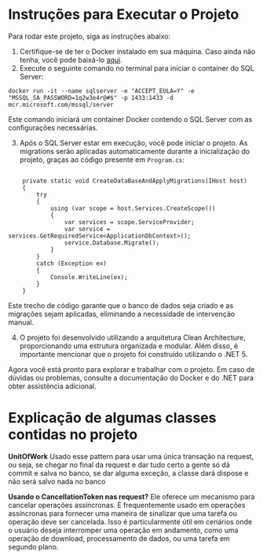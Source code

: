 
<h1>Instruções para Executar o Projeto</h1>

<p>Para rodar este projeto, siga as instruções abaixo:</p>

<ol>
<li>Certifique-se de ter o Docker instalado em sua máquina. Caso ainda não tenha, você pode baixá-lo <a href="https://www.docker.com/get-started">aqui</a>.</li>

<li>Execute o seguinte comando no terminal para iniciar o container do SQL Server:</li>
</ol>

<pre><code>docker run -it --name sqlserver -e "ACCEPT_EULA=Y" -e "MSSQL_SA_PASSWORD=1q2w3e4r@#$" -p 1433:1433 -d mcr.microsoft.com/mssql/server</code></pre>

<p>Este comando iniciará um container Docker contendo o SQL Server com as configurações necessárias.</p>

<ol start="3">
    <li>Após o SQL Server estar em execução, você pode iniciar o projeto. As migrations serão aplicadas automaticamente durante a inicialização do projeto, graças ao código presente em <code>Program.cs</code>:</li>
</ol>

<pre><code>
    private static void CreateDataBaseAndApplyMigrations(IHost host)
    {
        try
        {
            using (var scope = host.Services.CreateScope())
            {
                var services = scope.ServiceProvider;
                var service = services.GetRequiredService&lt;ApplicationDbContext&gt;();
                service.Database.Migrate();
            }
        }
        catch (Exception ex)
        {
            Console.WriteLine(ex);
        }
    }
</code></pre>

<p>Este trecho de código garante que o banco de dados seja criado e as migrações sejam aplicadas, eliminando a necessidade de intervenção manual.</p>

<ol start="4">
    <li>O projeto foi desenvolvido utilizando a arquitetura Clean Architecture, proporcionando uma estrutura organizada e modular. Além disso, é importante mencionar que o projeto foi construído utilizando o .NET 5.</li>
</ol>

<p>Agora você está pronto para explorar e trabalhar com o projeto. Em caso de dúvidas ou problemas, consulte a documentação do Docker e do .NET para obter assistência adicional.</p>

<h1>Explicação de algumas classes contidas no projeto</h1>
<b>UnitOfWork</b>
Usado esse pattern para usar uma única transação na request, ou seja, se chegar no final da request e dar tudo certo
a gente só dá commit e salva no banco, se dar alguma exceção, a classe dará dispose e não será salvo nada no banco

<b>Usando o CancellationToken nas request?</b>
Ele oferece um mecanismo para cancelar operações assíncronas.
É frequentemente usado em operações assíncronas para fornecer uma maneira de sinalizar que uma tarefa ou operação deve ser cancelada. Isso é particularmente útil em cenários onde o usuário deseja interromper uma operação em andamento, 
como uma operação de download, processamento de dados, ou uma tarefa em segundo plano.

